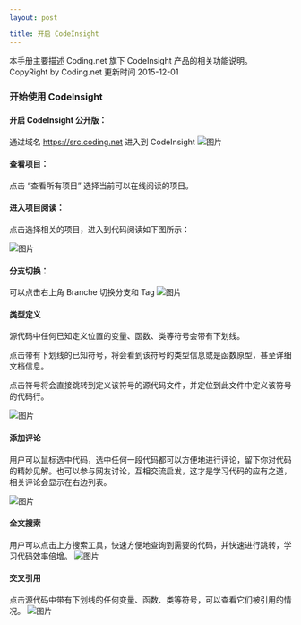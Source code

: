 ```yaml
---
layout: post

title: 开启 CodeInsight
---
```


本手册主要描述 Coding.net 旗下 CodeInsight 产品的相关功能说明。
CopyRight by Coding.net  更新时间 2015-12-01

### 开始使用 CodeInsight
 
#### 开启 CodeInsight 公开版：
 
通过域名 https://src.coding.net 进入到 CodeInsight 
 ![图片](https://dn-coding-net-production-pp.qbox.me/20c1c7d4-483a-457b-8f74-0c42f0d1d5db.png) 


#### 查看项目：

点击 “查看所有项目” 选择当前可以在线阅读的项目。

#### 进入项目阅读：

点击选择相关的项目，进入到代码阅读如下图所示：

 ![图片](https://dn-coding-net-production-pp.qbox.me/3c154636-2c6d-4908-b702-39ae351bfce9.png) 

#### 分支切换：

可以点击右上角 Branche 切换分支和 Tag
 ![图片](https://dn-coding-net-production-pp.qbox.me/ed5b26ff-9d95-44a9-abf5-bf07a967c000.png) 

#### 类型定义

源代码中任何已知定义位置的变量、函数、类等符号会带有下划线。 

点击带有下划线的已知符号，将会看到该符号的类型信息或是函数原型，甚至详细文档信息。 

点击符号将会直接跳转到定义该符号的源代码文件，并定位到此文件中定义该符号的代码行。 

 ![图片](https://dn-coding-net-production-pp.qbox.me/e300d01f-d038-432b-a62d-72d65720fd0b.png) 

#### 添加评论

用户可以鼠标选中代码，选中任何一段代码都可以方便地进行评论，留下你对代码的精妙见解。也可以参与网友讨论，互相交流启发，这才是学习代码的应有之道，相关评论会显示在右边列表。

![图片](https://dn-coding-net-production-pp.qbox.me/5e70beb6-b069-4756-981d-9e4c8881c737.png) 

#### 全文搜索

用户可以点击上方搜索工具，快速方便地查询到需要的代码，并快速进行跳转，学习代码效率倍增。
![图片](https://dn-coding-net-production-pp.qbox.me/7ce408d1-636f-4366-98e4-ba3458091237.png) 

#### 交叉引用

点击源代码中带有下划线的任何变量、函数、类等符号，可以查看它们被引用的情况。
![图片](https://dn-coding-net-production-pp.qbox.me/e2aaf673-b4f6-4d6e-bf3a-af8ef2882036.png) 